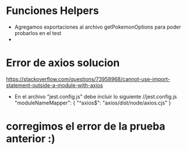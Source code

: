 # Funciones Helpers
- Agregamos exportaciones al archivo getPokemonOptions para poder probarlos en el test
- 

# Error de axios solucion
https://stackoverflow.com/questions/73958968/cannot-use-import-statement-outside-a-module-with-axios
  - En el archivo "jest.config.js" debe incluir lo siguiente
    //jest.config.js
    "moduleNameMapper": {
      "^axios$": "axios/dist/node/axios.cjs"
    }


# corregimos el error de la prueba anterior :)

#
